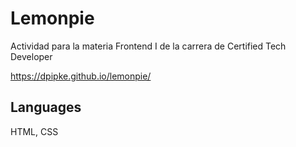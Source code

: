 # Lemonpie
Actividad para la materia Frontend I de la carrera de Certified Tech Developer

https://dpipke.github.io/lemonpie/

## Languages
HTML, CSS

